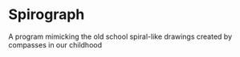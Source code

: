 # Spirograph
A program mimicking the old school spiral-like drawings created by compasses in our childhood
